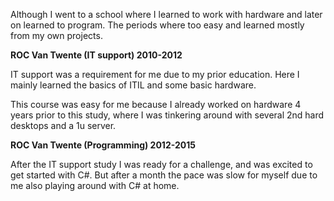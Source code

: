 Although I went to a school where I learned to work with hardware and later on learned to program.
The periods where too easy and learned mostly from my own projects.

**ROC Van Twente (IT support) 2010-2012**

IT support was a requirement for me due to my prior education. 
Here I mainly learned the basics of ITIL and some basic hardware.

This course was easy for me because I already worked on hardware 4 years prior to this study, 
where I was tinkering around with several 2nd hard desktops and a 1u server. 

**ROC Van Twente (Programming) 2012-2015**

After the IT support study I was ready for a challenge,
and was excited to get started with C#.
But after a month the pace was slow for myself due to me also playing around with C# at home.

